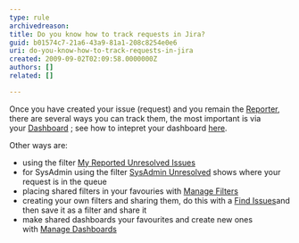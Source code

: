 ```yaml
---
type: rule
archivedreason: 
title: Do you know how to track requests in Jira?
guid: b01574c7-21a6-43a9-81a1-208c8254e0e6
uri: do-you-know-how-to-track-requests-in-jira
created: 2009-09-02T02:09:58.0000000Z
authors: []
related: []

---
```


Once you have created your issue (request) and you remain the [Reporter](/Pages/ReportesAndAssignees.aspx), there are several ways you can track them, the most important is via your [Dashboard](/Pages/TrackingRequests.aspx) ; see how to intepret your dashboard [here](/Pages/SystemDashboard.aspx).   
<!--endintro-->

 Other ways are:

* using the filter [My Reported Unresolved Issues](/Pages/TrackingRequests.aspx)
* for SysAdmin using the filter [SysAdmin Unresolved](/Pages/TrackingRequests.aspx) shows where your request is in the queue
* placing shared filters in your favouries with [Manage Filters](/Pages/TrackingRequests.aspx)
* creating your own filters and sharing them, do this with a [Find Issues](/Pages/TrackingRequests.aspx)and then save it as a filter and share it
* make shared dashboards your favourites and create new ones with [Manage Dashboards](/Pages/TrackingRequests.aspx)
